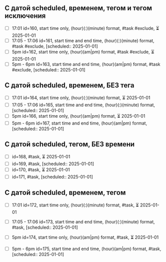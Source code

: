 ## С датой scheduled, временем, тегом и тегом исключения
- [ ] 17:01 id=160, start time only, (hour)(:)(minute) format, #task #exclude, ⏳ 2025-01-01
- [ ] 17:05 - 17:06 id=161, start time and end time, (hour)(:)(minute) format, #task #exclude, [scheduled:: 2025-01-01]
- [ ] 5pm id=162, start time only, (hour)(am|pm) format, #task #exclude, ⏳ 2025-01-01
- [ ] 5pm - 6pm id=163, start time and end time, (hour)(am|pm) format, #task #exclude, [scheduled:: 2025-01-01]

## С датой scheduled, временем, БЕЗ тега
- [ ] 17:01 id=164, start time only, (hour)(:)(minute) format, ⏳ 2025-01-01
- [ ] 17:05 - 17:06 id=165, start time and end time, (hour)(:)(minute) format, [scheduled:: 2025-01-01]
- [ ] 5pm id=166, start time only, (hour)(am|pm) format, ⏳ 2025-01-01
- [ ] 5pm - 6pm id=167, start time and end time, (hour)(am|pm) format, [scheduled:: 2025-01-01]

## С датой scheduled, тегом, БЕЗ времени
- [ ] id=168, #task, ⏳ 2025-01-01
- [ ] id=169, #task, [scheduled:: 2025-01-01]
- [ ] id=170, #task, ⏳ 2025-01-01
- [ ] id=171, #task, [scheduled:: 2025-01-01]

## С датой scheduled, временем, тегом
- [ ] 17:01 id=172, start time only, (hour)(:)(minute) format, #task, ⏳ 2025-01-01
- [ ] 17:05 - 17:06 id=173, start time and end time, (hour)(:)(minute) format, #task, [scheduled:: 2025-01-01]
- [ ] 5pm id=174, start time only, (hour)(am|pm) format, #task, ⏳ 2025-01-01
- [ ] 5pm - 6pm id=175, start time and end time, (hour)(am|pm) format, #task, [scheduled:: 2025-01-01]


